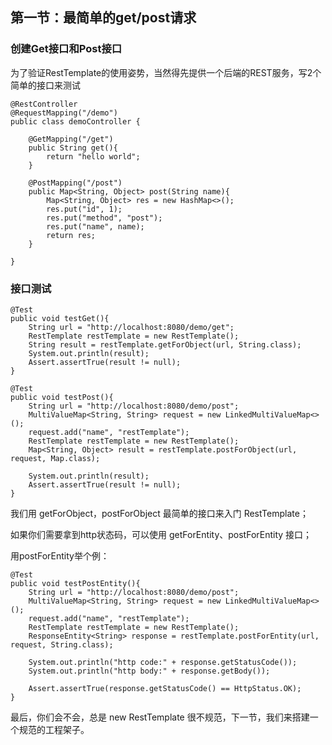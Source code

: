 ## 第一节：最简单的get/post请求

### 创建Get接口和Post接口

为了验证RestTemplate的使用姿势，当然得先提供一个后端的REST服务，写2个简单的接口来测试

    @RestController
    @RequestMapping("/demo")
    public class demoController {
    
        @GetMapping("/get")
        public String get(){
            return "hello world";
        }
    
        @PostMapping("/post")
        public Map<String, Object> post(String name){
            Map<String, Object> res = new HashMap<>();
            res.put("id", 1);
            res.put("method", "post");
            res.put("name", name);
            return res;
        }
    
    }
    

### 接口测试

	@Test
	public void testGet(){
		String url = "http://localhost:8080/demo/get";
		RestTemplate restTemplate = new RestTemplate();
		String result = restTemplate.getForObject(url, String.class);
		System.out.println(result);
		Assert.assertTrue(result != null);
	}

	@Test
	public void testPost(){
		String url = "http://localhost:8080/demo/post";
		MultiValueMap<String, String> request = new LinkedMultiValueMap<>();
		request.add("name", "restTemplate");
		RestTemplate restTemplate = new RestTemplate();
		Map<String, Object> result = restTemplate.postForObject(url, request, Map.class);
		
		System.out.println(result);
		Assert.assertTrue(result != null);
	}
    
我们用 getForObject，postForObject 最简单的接口来入门 RestTemplate；

如果你们需要拿到http状态码，可以使用 getForEntity、postForEntity 接口；

用postForEntity举个例：

    @Test
    public void testPostEntity(){
        String url = "http://localhost:8080/demo/post";
        MultiValueMap<String, String> request = new LinkedMultiValueMap<>();
        request.add("name", "restTemplate");
        RestTemplate restTemplate = new RestTemplate();
        ResponseEntity<String> response = restTemplate.postForEntity(url, request, String.class);
    
        System.out.println("http code:" + response.getStatusCode());
        System.out.println("http body:" + response.getBody());
    
        Assert.assertTrue(response.getStatusCode() == HttpStatus.OK);
    }

最后，你们会不会，总是 new RestTemplate 很不规范，下一节，我们来搭建一个规范的工程架子。